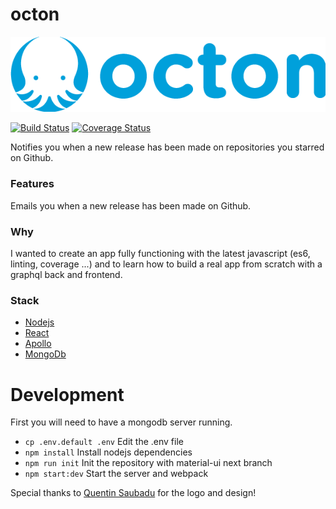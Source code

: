 # octon

<p align="center">
  <img src="logo.png" alt="Octon logo">
</p>

[![Build Status](https://travis-ci.org/pradel/octon.svg?branch=master)](https://travis-ci.org/pradel/octon)
[![Coverage Status](https://coveralls.io/repos/github/pradel/octon/badge.svg?branch=master)](https://coveralls.io/github/pradel/octon?branch=master)

Notifies you when a new release has been made on repositories you starred on Github.

### Features

Emails you when a new release has been made on Github.

### Why

I wanted to create an app fully functioning with the latest javascript (es6, linting, coverage ...) and to learn how to build a real app from scratch with a graphql back and frontend.

### Stack

- [Nodejs](https://nodejs.org)
- [React](https://facebook.github.io/react)
- [Apollo](http://www.apollostack.com)
- [MongoDb](https://www.mongodb.com/)

# Development

First you will need to have a mongodb server running.

- `cp .env.default .env` Edit the .env file
- `npm install` Install nodejs dependencies
- `npm run init` Init the repository with material-ui next branch
- `npm start:dev` Start the server and webpack

Special thanks to [Quentin Saubadu](https://www.facebook.com/quentinsaubadu) for the logo and design!
